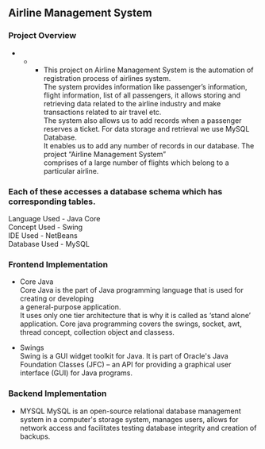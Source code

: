 ## Airline Management System
### Project Overview
- - - This project on Airline Management System is the automation of registration process of airlines system.<br> 
The system provides information like passenger’s information, 
flight information, list of all passengers, it allows storing and retrieving data related to the airline industry and make transactions related to air travel etc. <br>
The system also allows us to add records when a passenger reserves a ticket.
For data storage and retrieval we use MySQL Database.<br>
 It enables us to add any number of records in our database. 
The project “Airline Management System” <br>comprises of a large number of flights which belong to a particular airline. 

### Each of these accesses a database schema which has corresponding tables.

Language Used -  Java Core <br>
Concept Used - Swing<br>
IDE Used - NetBeans<br>
Database Used - MySQL<br>


### Frontend Implementation
* Core Java<br>
Core Java is the part of Java programming language that is used for creating or developing <br>a general-purpose application.<br>
 It uses only one tier architecture that is why it is called as ‘stand alone’ application.
 Core java programming covers the swings, socket, awt, thread concept, collection object and classess.

* Swings<br>
Swing is a GUI widget toolkit for Java. It is part of Oracle's Java Foundation Classes (JFC) – an API for providing a graphical user interface (GUI) for Java programs. 

### Backend Implementation 
* MYSQL
MySQL is an open-source relational database management system
in a computer's storage system, manages users, allows for network access and facilitates testing database integrity and creation of backups. 

